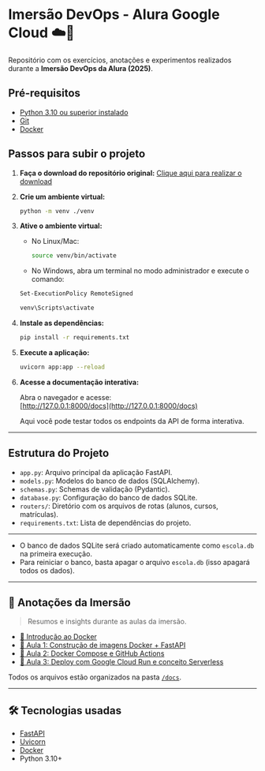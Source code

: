 # Imersão DevOps - Alura Google Cloud ☁️🐳
Repositório com os exercícios, anotações e experimentos realizados durante a **Imersão DevOps da Alura (2025)**.

## Pré-requisitos

- [Python 3.10 ou superior instalado](https://www.python.org/downloads/)
- [Git](https://git-scm.com/downloads)
- [Docker](https://www.docker.com/get-started/)

## Passos para subir o projeto

1. **Faça o download do repositório original:**
   [Clique aqui para realizar o download](https://github.com/guilhermeonrails/imersao-devops/archive/refs/heads/main.zip)

2. **Crie um ambiente virtual:**
   ```sh
   python -m venv ./venv
   ```

3. **Ative o ambiente virtual:**
   - No Linux/Mac:
     ```sh
     source venv/bin/activate
     ```
   - No Windows, abra um terminal no modo administrador e execute o comando:
   ```sh
   Set-ExecutionPolicy RemoteSigned
   ```

     ```sh
     venv\Scripts\activate
     ```

4. **Instale as dependências:**
   ```sh
   pip install -r requirements.txt
   ```

5. **Execute a aplicação:**
   ```sh
   uvicorn app:app --reload
   ```

6. **Acesse a documentação interativa:**

   Abra o navegador e acesse:  
   [http://127.0.0.1:8000/docs](http://127.0.0.1:8000/docs)

   Aqui você pode testar todos os endpoints da API de forma interativa.

---

## Estrutura do Projeto

- `app.py`: Arquivo principal da aplicação FastAPI.
- `models.py`: Modelos do banco de dados (SQLAlchemy).
- `schemas.py`: Schemas de validação (Pydantic).
- `database.py`: Configuração do banco de dados SQLite.
- `routers/`: Diretório com os arquivos de rotas (alunos, cursos, matrículas).
- `requirements.txt`: Lista de dependências do projeto.

---

- O banco de dados SQLite será criado automaticamente como `escola.db` na primeira execução.
- Para reiniciar o banco, basta apagar o arquivo `escola.db` (isso apagará todos os dados).

---

## 📘 Anotações da Imersão

> Resumos e insights durante as aulas da imersão.

- [📄 Introdução ao Docker](./docs/introducao-docker.pdf)
- [📄 Aula 1: Construção de imagens Docker + FastAPI](./docs/aula1-anotacoes.pdf)
- [📄 Aula 2: Docker Compose e GitHub Actions](./docs/aula2-anotacoes.pdf)
- [📄 Aula 3: Deploy com Google Cloud Run e conceito Serverless](./docs/aula3-anotacoes.pdf)

Todos os arquivos estão organizados na pasta [`/docs`](./docs).


---

## 🛠️ Tecnologias usadas

- [FastAPI](https://fastapi.tiangolo.com/)
- [Uvicorn](https://www.uvicorn.org/)
- [Docker](https://www.docker.com/)
- Python 3.10+
